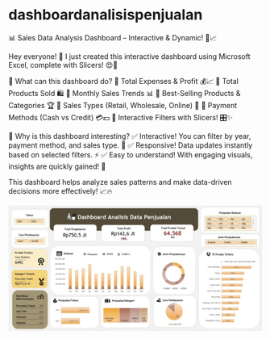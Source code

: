 # dashboardanalisispenjualan
📊 Sales Data Analysis Dashboard – Interactive & Dynamic! 🛒📈

Hey everyone! 👋 I just created this interactive dashboard using Microsoft Excel, complete with Slicers! 😍🎉

📌 What can this dashboard do?
🔹 Total Expenses & Profit 💰📈
🔹 Total Products Sold 🛍️
🔹 Monthly Sales Trends 📊
🔹 Best-Selling Products & Categories 🏆
🔹 Sales Types (Retail, Wholesale, Online) 🛒
🔹 Payment Methods (Cash vs Credit) 💳💵
🔹 Interactive Filters with Slicers! 🎛️✨

📌 Why is this dashboard interesting?
✅ Interactive! You can filter by year, payment method, and sales type. 🔄
✅ Responsive! Data updates instantly based on selected filters. ⚡
✅ Easy to understand! With engaging visuals, insights are quickly gained! 🚀

This dashboard helps analyze sales patterns and make data-driven decisions more effectively! 📈🔥

![My Image](https://github.com/hollyviarptr/dashboardanalisispenjualan/blob/main/dashboard%201.jpg)


